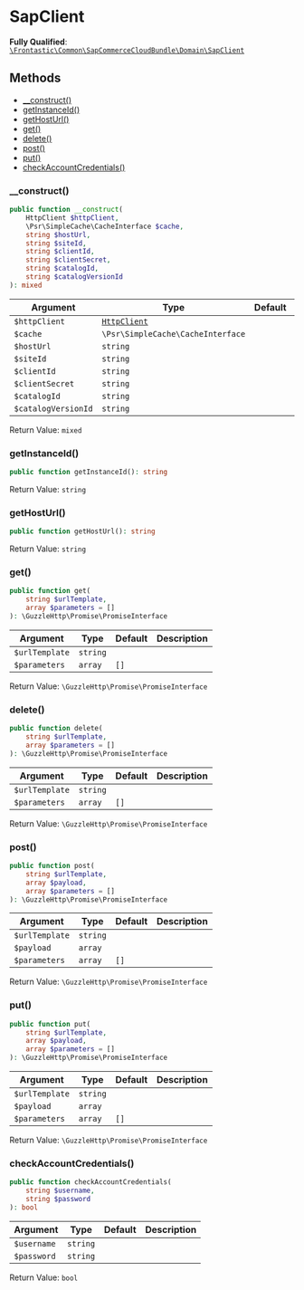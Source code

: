 #  SapClient

**Fully Qualified**: [`\Frontastic\Common\SapCommerceCloudBundle\Domain\SapClient`](../../../../src/php/SapCommerceCloudBundle/Domain/SapClient.php)

## Methods

* [__construct()](#__construct)
* [getInstanceId()](#getinstanceid)
* [getHostUrl()](#gethosturl)
* [get()](#get)
* [delete()](#delete)
* [post()](#post)
* [put()](#put)
* [checkAccountCredentials()](#checkaccountcredentials)

### __construct()

```php
public function __construct(
    HttpClient $httpClient,
    \Psr\SimpleCache\CacheInterface $cache,
    string $hostUrl,
    string $siteId,
    string $clientId,
    string $clientSecret,
    string $catalogId,
    string $catalogVersionId
): mixed
```

Argument|Type|Default|Description
--------|----|-------|-----------
`$httpClient`|[`HttpClient`](../../HttpClient.md)||
`$cache`|`\Psr\SimpleCache\CacheInterface`||
`$hostUrl`|`string`||
`$siteId`|`string`||
`$clientId`|`string`||
`$clientSecret`|`string`||
`$catalogId`|`string`||
`$catalogVersionId`|`string`||

Return Value: `mixed`

### getInstanceId()

```php
public function getInstanceId(): string
```

Return Value: `string`

### getHostUrl()

```php
public function getHostUrl(): string
```

Return Value: `string`

### get()

```php
public function get(
    string $urlTemplate,
    array $parameters = []
): \GuzzleHttp\Promise\PromiseInterface
```

Argument|Type|Default|Description
--------|----|-------|-----------
`$urlTemplate`|`string`||
`$parameters`|`array`|`[]`|

Return Value: `\GuzzleHttp\Promise\PromiseInterface`

### delete()

```php
public function delete(
    string $urlTemplate,
    array $parameters = []
): \GuzzleHttp\Promise\PromiseInterface
```

Argument|Type|Default|Description
--------|----|-------|-----------
`$urlTemplate`|`string`||
`$parameters`|`array`|`[]`|

Return Value: `\GuzzleHttp\Promise\PromiseInterface`

### post()

```php
public function post(
    string $urlTemplate,
    array $payload,
    array $parameters = []
): \GuzzleHttp\Promise\PromiseInterface
```

Argument|Type|Default|Description
--------|----|-------|-----------
`$urlTemplate`|`string`||
`$payload`|`array`||
`$parameters`|`array`|`[]`|

Return Value: `\GuzzleHttp\Promise\PromiseInterface`

### put()

```php
public function put(
    string $urlTemplate,
    array $payload,
    array $parameters = []
): \GuzzleHttp\Promise\PromiseInterface
```

Argument|Type|Default|Description
--------|----|-------|-----------
`$urlTemplate`|`string`||
`$payload`|`array`||
`$parameters`|`array`|`[]`|

Return Value: `\GuzzleHttp\Promise\PromiseInterface`

### checkAccountCredentials()

```php
public function checkAccountCredentials(
    string $username,
    string $password
): bool
```

Argument|Type|Default|Description
--------|----|-------|-----------
`$username`|`string`||
`$password`|`string`||

Return Value: `bool`

